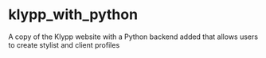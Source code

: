 # klypp_with_python
A copy of the Klypp website with a Python backend added that allows users to create stylist and client profiles
